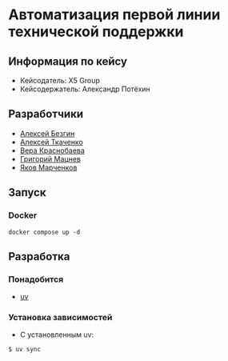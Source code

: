# Автоматизация первой линии технической поддержки
## Информация по кейсу
- Кейсодатель: X5 Group
- Кейсодержатель: Александр Потёхин

## Разработчики
- [Алексей Безгин](https://github.com/elderberry17)
- [Алексей Ткаченко](https://github.com/da-the-dev/)
- [Вера Краснобаева](https://github.com/Vera-bahval)
- [Григорий Мацнев](https://github.com/pe51k)
- [Яков Марченков](https://github.com/RipYashok)


## Запуск
### Docker 
```
docker compose up -d
```


## Разработка
### Понадобится
- [uv](https://docs.astral.sh/uv/getting-started/installation/)
### Установка зависимостей
- С установленным uv:
```
$ uv sync
```

